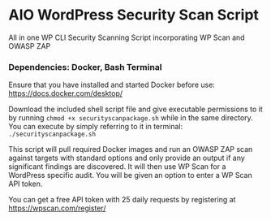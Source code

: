 # AIO WordPress Security Scan Script
All in one WP CLI Security Scanning Script incorporating WP Scan and OWASP ZAP

### Dependencies: Docker, Bash Terminal

Ensure that you have installed and started Docker before use: https://docs.docker.com/desktop/

Download the included shell script file and give executable permissions to it by running `chmod +x securityscanpackage.sh` while in the same directory. You can execute by simply referring to it in terminal: `./securityscanpackage.sh`

This script will pull required Docker images and run an OWASP ZAP scan against targets with standard options and only provide an output if any significant findings are discovered. It will then use WP Scan for a WordPress specific audit. You will be given an option to enter a WP Scan API token. 

You can get a free API token with 25 daily requests by registering at https://wpscan.com/register/
